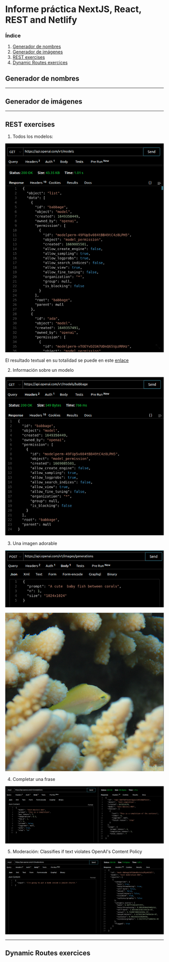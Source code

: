 # Informe práctica NextJS, React, REST and Netlify

<!-- TABLE OF CONTENTS -->
  <h3>Índice</h3>
  <ol>
    <li><a href="#Generador de nombres">Generador de nombres</a></li>
    <li><a href="#Generadordeimágenes">Generador de imágenes</a></li>
    <li><a href="#REST_exercises">REST exercises</a></li>
    <li><a href="#Dynamic Routes exercices">Dynamic Routes exercices</a></li>
  </ol>

## Generador de nombres

***
## Generador de imágenes

***
## REST exercises

1. Todos los modelos:

![img](./docs/images/all_models.png)

El resultado textual en su totalidad se puede en este [enlace](./docs/src/all_models.txt)

2. Información sobre un modelo

![img](./docs/images/one_model.png)

3. Una imagen adorable

![img](./docs/images/cute_img_texto.png)

![img](./docs/images/cute_img.png)

4. Completar una frase

![img](./docs/images/completion.png)

5. Moderación: Classifies if text violates OpenAI's Content Policy

![img](./docs/images/moderation.png)

***
## Dynamic Routes exercices
